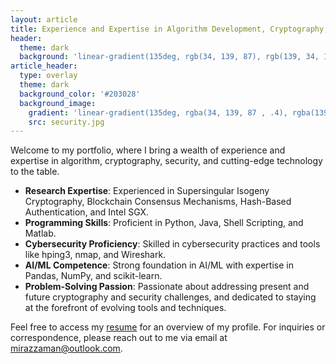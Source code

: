 ```yaml
---
layout: article
title: Experience and Expertise in Algorithm Development, Cryptography, and Cutting-Edge Technology
header:
  theme: dark
  background: 'linear-gradient(135deg, rgb(34, 139, 87), rgb(139, 34, 139))'
article_header:
  type: overlay
  theme: dark
  background_color: '#203028'
  background_image:
    gradient: 'linear-gradient(135deg, rgba(34, 139, 87 , .4), rgba(139, 34, 139, .4))'
    src: security.jpg
---
```

Welcome to my portfolio, where I bring a wealth of experience and expertise in algorithm, cryptography, security, and cutting-edge technology to the table.
  * **Research Expertise**: Experienced in Supersingular Isogeny Cryptography, Blockchain Consensus Mechanisms, Hash-Based Authentication, and Intel SGX.
  * **Programming Skills**: Proficient in Python, Java, Shell Scripting, and Matlab.
  * **Cybersecurity Proficiency**: Skilled in cybersecurity practices and tools like hping3, nmap, and Wireshark.
  * **AI/ML Competence**: Strong foundation in AI/ML with expertise in Pandas, NumPy, and scikit-learn.
  * **Problem-Solving Passion**: Passionate about addressing present and future cryptography and security challenges, and dedicated to staying at the forefront of evolving tools and techniques.

Feel free to access my <a id="raw-url" href="https://github.com/zamanmiraz/zamanmiraz.github.io/blob/master/thesis/resume.pdf">resume</a> for an overview of my profile. For inquiries or correspondence, please reach out to me via email at <mirazzaman@outlook.com>.
